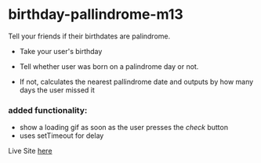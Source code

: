 # birthday-pallindrome-m13
Tell your friends if their birthdates are palindrome.

- Take your user's birthday
- Tell whether user was born on a palindrome day or not.

- If not, calculates the nearest pallindrome date and outputs by how many days the user missed it

### added functionality:
- show a loading gif as soon as the user presses the *check* button 
- uses setTimeout for delay

Live Site [here](https://birthdaypallindrome.netlify.app/)
